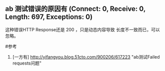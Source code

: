 ## ab 测试错误的原因有 (Connect: 0, Receive: 0, Length: 697, Exceptions: 0)
这种错误HTTP Response还是 200 ，只是动态内容导致 长度不一致而已，可以忽略。

#参考
1. [一方有] http://yifangyou.blog.51cto.com/900206/617223
    "ab测试Failed requests问题"
